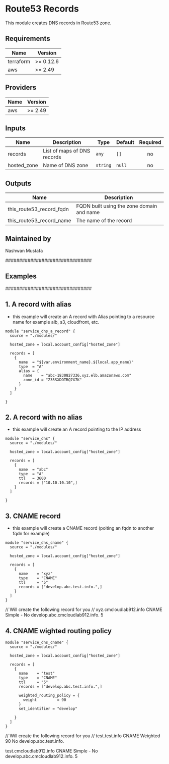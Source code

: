 # Route53 Records

This module creates DNS records in Route53 zone.

<!-- BEGINNING OF PRE-COMMIT-TERRAFORM DOCS HOOK -->
## Requirements

| Name | Version |
|------|---------|
| terraform | >= 0.12.6 |
| aws | >= 2.49 |

## Providers

| Name | Version |
|------|---------|
| aws | >= 2.49 |

## Inputs

| Name | Description | Type | Default | Required |
|------|-------------|------|---------|:--------:|
| records | List of maps of DNS records | `any` | `[]` | no |
| hosted_zone | Name of DNS zone | `string` | `null` | no |

## Outputs

| Name | Description |
|------|-------------|
| this\_route53\_record\_fqdn | FQDN built using the zone domain and name |
| this\_route53\_record\_name | The name of the record |

<!-- END OF PRE-COMMIT-TERRAFORM DOCS HOOK -->

## Maintained by 
Nashwan Mustafa

###############################
## Examples
###############################

## 1. A record with alias
- this example will create an A record with Alias pointing to a resource name for example alb, s3, cloudfront, etc. 

```
module "service_dns_a_record" {
  source = "./modules/"

  hosted_zone = local.account_config["hosted_zone"]
  
  records = [
    {
      name  = "${var.environment_name}.${local.app_name}"
      type  = "A"
      alias = {
        name    = "abc-1830827336.xyz.elb.amazonaws.com"
        zone_id = "Z35SXDOTRQ7X7K"
      }
    }
  ]

}
```


## 2. A record with no alias
- this example will create an A record pointing to the IP address

```
module "service_dns" {
  source = "./modules/"

  hosted_zone = local.account_config["hosted_zone"]
  
  records = [
    {
      name  = "abc"
      type  = "A"
      ttl   = 3600
      records = ["10.10.10.10",]
    }
  ]

}

```


## 3. CNAME record
- this example will create a CNAME record (poiting an fqdn to another fqdn for example)

```
module "service_dns_cname" {
  source = "./modules/"

  hosted_zone = local.account_config["hosted_zone"]
  
  records = [
    {
      name    = "xyz"
      type    = "CNAME"
      ttl     = "5"
      records = ["develop.abc.test.info.",]
    }
  ]
}
```
// Will create the following record for you
// xyz.cmcloudlab912.info	CNAME	Simple	-	No	develop.abc.cmcloudlab912.info. 5

## 4. CNAME wighted routing policy 

```
module "service_dns_cname" {
  source = "./modules/"

  hosted_zone = local.account_config["hosted_zone"]
  
  records = [
    {
      name    = "test"
      type    = "CNAME"
      ttl     = "5"
      records = ["develop.abc.test.info.",]

      weighted_routing_policy = {
        weight         = 90
      }
      set_identifier = "develop"

    }
  ]
}
```
// Will create the following record for you
// test.test.info	CNAME	Weighted	90	No	develop.abc.test.info.


test.cmcloudlab912.info	CNAME	Simple	-	No	develop.abc.cmcloudlab912.info. 5
